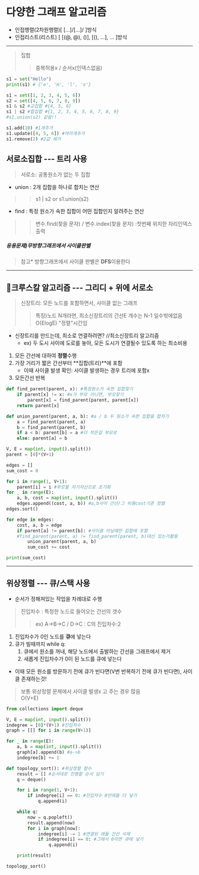 # 다양한 그래프 알고리즘
- 인접행렬(2차원행렬)[ [...]/[...]/ ]방식
- 인접리스트(리스트) [ [(@, @), ()], [(), ...], ... ]방식
***
> 집합  
>   > 중복허용x / 순서x(인덱스없음)  
```python 
s1 = set("Hello")
print(s1) # {'e', 'H', 'l', 'o'}

s1 = set([1, 2, 3, 4, 5, 6])
s2 = set([4, 5, 6, 7, 8, 9])
s1 & s2 #교집합 #{4, 5, 6}
s1 | s2 #합집합 #{1, 2, 3, 4, 5, 6, 7, 8, 9}
#s1.union(s2) 같음!!

s1.add(10) #1개추가
s1.update([4, 5, 6]) #여러개추가
s1.remove(2) #2값 제거
```
## 서로소집합 --- 트리 사용
> 서로소: 공통원소가 없는 두 집합  
- union : 2개 집합을 하나로 합치는 연산
>   > s1 | s2 or s1.union(s2)
- find : 특정 원소가 속한 집합이 어떤 집합인지 알려주는 연산
>   > 변수.find(찾을 문자) / 변수.index(찾을 문자)
>   > :첫번째 위치한 자리인덱스 출력
##### 응용문제)무방향그래프에서 사이클판별
> 참고* 방향그래프에서 사이클 판별은 **DFS**이용한다
***
## 🌟크루스칼 알고리즘  --- 그리디 + 위에 서로소
> 신장트리: 모든 노드를 포함하면서, 사이클 없는 그래프  
>   > 특징)노드 N개라면, 최소신장트리의 간선E 개수는 N-1 일수밖에없음
>   > O(ElogE) "정렬"시간임
- 신장트리를 만드는데, 최소로 연결하려면? //최소신장트리 알고리즘
    - ex) 두 도시 사이에 도로를 놓아, 모든 도시가 연결될수 있도록 하는 최소비용
1. 모든 간선에 대하여 **정렬**수행
2. 가장 거리가 짧은 간선부터 **집합(트리)**에 포함
    - 이때 사이클 발생 확인: 사이클 발생하는 경우 트리에 포함x
3. 모든간선 반복
```python
def find_parent(parent, x): #특정원소가 속한 집합찾기
    if parent[x] != x: #x가 부모 아니면, 부모찾기
        parent[x] = find_parent(parent, parent[x])
    return parent[x]

def union_parent(parent, a, b): #a / b 두 원소가 속한 집합을 합치기
    a = find_parent(parent, a)
    b = find_parent(parent, b)
    if a < b: parent[b] = a #더 작은걸 부모로
    else: parent[a] = b

V, E = map(int, input().split())
parent = [0]*(V+1)

edges = []
sum_cost = 0

for i in range(1, V+1):
    parent[i] = i #부모를 자기자신으로 초기화
for _ in range(E):
    a, b, cost = map(int, input().split())
    edges.append((cost, a, b)) #a,b사이 간선/그 비용cost기준 정렬
edges.sort()

for edge in edges:
    cost, a, b = edge
    if parent[a] != parent[b]: #사이클 아닐때만 집합에 포함
    #find_parent(parent, a) != find_parent(parent, b)대신 있는거활용
        union_parent(parent, a, b)
        sum_cost += cost

print(sum_cost)
```
***
## 위상정렬 --- 큐/스택 사용
- 순서가 정해져있는 작업을 차례대로 수행
> 진입차수 : 특정한 노드로 들어오는 간선의 갯수
>   > ex) A->B->C / D->C : C의 진입차수:2
1. 진입차수가 0인 노드를 **큐**에 넣는다 
2. 큐가 빌때까지 while q:
    1. 큐에서 원소를 꺼내, 해당 노드에서 출발하는 간선을 그래프에서 제거
    2. 새롭게 진입차수가 0이 된 노드를 큐에 넣는다
- 이때 모든 원소를 방문하기 전에 큐가 빈다면(V번 반복하기 전에 큐가 빈다면), 사이클 존재하는것!
> 보통 위상정렬 문제에서 사이클 발생x 고 주는 경우 많음  
> O(V+E)

```python
from collections import deque

V, E = map(int, input().split())
indegree = [0]*(V+1) #진입차수
graph = [[] for i in range(V+1)]

for _ in range(E):
    a, b = map(int, input().split())
    graph[a].append(b) #a->b
    indegree[b] += 1

def topology_sort(): #위상정렬 함수
    result = [] #순서대로 진행할 순서 담기
    q = deque()

    for i in range(1, V+1):
        if indegree[i] == 0: #진입차수 0인애들 다 넣기
            q.append(i)

    while q:
        now = q.popleft()
        result.append(now)
        for i in graph[now]:
            indegree[i] -= 1 #연결된 애들 간선 삭제
            if indegree[i] == 0: #그래서 0이면 큐에 넣기
                q.append(i)

    print(result)

topology_sort()
```